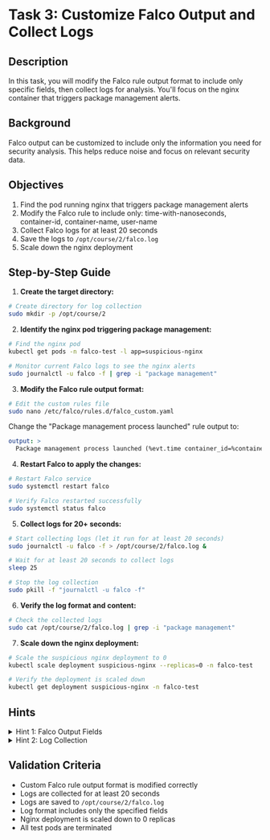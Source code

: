 # Task 3: Customize Falco Output and Collect Logs

## Description

In this task, you will modify the Falco rule output format to include only specific fields, then collect logs for analysis. You'll focus on the nginx container that triggers package management alerts.

## Background

Falco output can be customized to include only the information you need for security analysis. This helps reduce noise and focus on relevant security data.

## Objectives

1. Find the pod running nginx that triggers package management alerts
2. Modify the Falco rule to include only: time-with-nanoseconds, container-id, container-name, user-name
3. Collect Falco logs for at least 20 seconds
4. Save the logs to `/opt/course/2/falco.log`
5. Scale down the nginx deployment

## Step-by-Step Guide

1. **Create the target directory:**

```bash
# Create directory for log collection
sudo mkdir -p /opt/course/2
```

2. **Identify the nginx pod triggering package management:**

```bash
# Find the nginx pod
kubectl get pods -n falco-test -l app=suspicious-nginx

# Monitor current Falco logs to see the nginx alerts
sudo journalctl -u falco -f | grep -i "package management"
```

3. **Modify the Falco rule output format:**

```bash
# Edit the custom rules file
sudo nano /etc/falco/rules.d/falco_custom.yaml
```

Change the "Package management process launched" rule output to:
```yaml
output: >
  Package management process launched (%evt.time container_id=%container.id container_name=%container.name user_name=%user.name)
```

4. **Restart Falco to apply the changes:**

```bash
# Restart Falco service
sudo systemctl restart falco

# Verify Falco restarted successfully
sudo systemctl status falco
```

5. **Collect logs for 20+ seconds:**

```bash
# Start collecting logs (let it run for at least 20 seconds)
sudo journalctl -u falco -f > /opt/course/2/falco.log &

# Wait for at least 20 seconds to collect logs
sleep 25

# Stop the log collection
sudo pkill -f "journalctl -u falco -f"
```

6. **Verify the log format and content:**

```bash
# Check the collected logs
sudo cat /opt/course/2/falco.log | grep -i "package management"
```

7. **Scale down the nginx deployment:**

```bash
# Scale the suspicious nginx deployment to 0
kubectl scale deployment suspicious-nginx --replicas=0 -n falco-test

# Verify the deployment is scaled down
kubectl get deployment suspicious-nginx -n falco-test
```

## Hints

<details>
<summary>Hint 1: Falco Output Fields</summary>
Common Falco output fields:
- `%evt.time` - Event timestamp with nanoseconds
- `%container.id` - Container ID
- `%container.name` - Container name
- `%user.name` - Username
- `%proc.name` - Process name
</details>

<details>
<summary>Hint 2: Log Collection</summary>
Use `&` to run the log collection in background, then use `sleep` to wait, and `pkill` to stop it.
</details>

## Validation Criteria

- Custom Falco rule output format is modified correctly
- Logs are collected for at least 20 seconds
- Logs are saved to `/opt/course/2/falco.log`
- Log format includes only the specified fields
- Nginx deployment is scaled down to 0 replicas
- All test pods are terminated